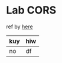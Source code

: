 # Lab CORS

ref by [here](https://medium.com/acoshift/api-with-cookie-58ba43b1645)

|kuy|hiw|
|--|--|
|no|df|
